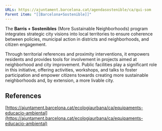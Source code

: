 ```yaml
---
URLs: https://ajuntament.barcelona.cat/agendasostenible/ca/qui-som
Parent item: "[[Barcelona+Sostenible]]"
---
```

The **Barris + Sostenibles** (More Sustainable Neighborhoods) program integrates strategic city visions into local territories to ensure coherence between policies, municipal action in districts and neighborhoods, and citizen engagement. 

Through territorial references and proximity interventions, it empowers residents and provides tools for involvement in projects aimed at neighborhood and city improvement. Public facilities play a significant role in this initiative, offering activities, workshops, and talks to foster participation and empower citizens towards creating more sustainable neighborhoods and, by extension, a more livable city. 

## References

[https://ajuntament.barcelona.cat/ecologiaurbana/ca/equipaments-educacio-ambiental](https://ajuntament.barcelona.cat/ecologiaurbana/ca/equipaments-educacio-ambiental)